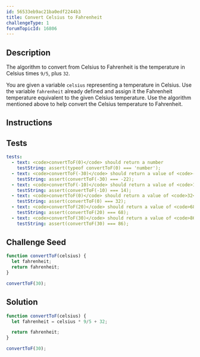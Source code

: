 ```yaml
---
id: 56533eb9ac21ba0edf2244b3
title: Convert Celsius to Fahrenheit
challengeType: 1
forumTopicId: 16806
---
```


## Description

<section id='description'>

The algorithm to convert from Celsius to Fahrenheit is the temperature in Celsius times `9/5`, plus `32`.

You are given a variable `celsius` representing a temperature in Celsius. Use the variable `fahrenheit` already defined and assign it the Fahrenheit temperature equivalent to the given Celsius temperature. Use the algorithm mentioned above to help convert the Celsius temperature to Fahrenheit.

</section>

## Instructions

<section id='instructions'>

</section>

## Tests

<section id='tests'>

```yml
tests:
  - text: <code>convertToF(0)</code> should return a number
    testString: assert(typeof convertToF(0) === 'number');
  - text: <code>convertToF(-30)</code> should return a value of <code>-22</code>
    testString: assert(convertToF(-30) === -22);
  - text: <code>convertToF(-10)</code> should return a value of <code>14</code>
    testString: assert(convertToF(-10) === 14);
  - text: <code>convertToF(0)</code> should return a value of <code>32</code>
    testString: assert(convertToF(0) === 32);
  - text: <code>convertToF(20)</code> should return a value of <code>68</code>
    testString: assert(convertToF(20) === 68);
  - text: <code>convertToF(30)</code> should return a value of <code>86</code>
    testString: assert(convertToF(30) === 86);

```

</section>

## Challenge Seed

<section id='challengeSeed'>

<div id='js-seed'>

```js
function convertToF(celsius) {
  let fahrenheit;
  return fahrenheit;
}

convertToF(30);
```

</div>

</section>

## Solution

<section id='solution'>

```js
function convertToF(celsius) {
  let fahrenheit = celsius * 9/5 + 32;

  return fahrenheit;
}

convertToF(30);

```

</section>
